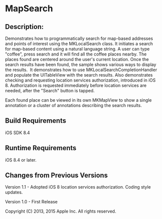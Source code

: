 # MapSearch

## Description:

Demonstrates how to programmatically search for map-based addresses and points of interest using the MKLocalSearch class.  It initiates a search for map-based content using a natural language string.  A user can type "coffee", press search and it will find all the coffee places nearby.  The places found are centered around the user's current location. Once the search results have been found, the sample shows various ways to display the results.  It demonstrates how to use MKLocalSearchCompletionHandler and populate the UITableView with the search results.  Also demonstrates checking and requesting location services authorization, introduced in iOS 8. Authorization is requested immediately before location services are needed, after the "Search" button is tapped.

Each found place can be viewed in its own MKMapView to show a single annotation or a cluster of annotations describing the search results.

## Build Requirements

iOS SDK 8.4

## Runtime Requirements

iOS 8.4 or later.

## Changes from Previous Versions

Version 1.1 - Adopted iOS 8 location services authorization. Coding style updates.

Version 1.0 - First Release

Copyright (C) 2013, 2015 Apple Inc. All rights reserved.